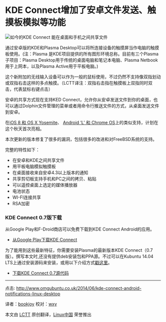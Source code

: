 KDE Connect增加了安卓文件发送、触摸板模拟等功能
================================================================================

![如今的KDE Connect 能在桌面和手机之间共享文件](http://www.omgubuntu.co.uk/wp-content/uploads/2014/06/kde-connect-share-feature.jpg)

通过安卓版的KDE和Plasma Desktop可以将所连接设备的触摸屏当作电脑的触摸板使用。(注：Plasma 是KDE项目提供的所有图形环境总称。目前有三个Plasma子项目：Plasma Desktop用于传统的桌面电脑和笔记本电脑、Plasma Netbook用于上网本，以及Plasma Active用于平板电脑。)

这个新附加的无线输入设备可以作为一般的鼠标使用，不过仍然不支持像双指划动或双指右击这样的多点触摸。（LCTT译注：双指右击指在触摸板上双指同时双击，代表鼠标右键点击）

安卓的共享方式现在支持KED Connect，允许你从安卓发送文件到你的桌面，也可以通过Dolphin文件管理的菜单或者用命令行推送文件的方式，从桌面发送文件到安卓。

在[iOS 8 和 OS X Yosemite][1]、 [Android ‘L’ 和 Chrome OS][2]上的类似支持，计划在这个秋天首次亮相。

本次更新的版本修复了很多的漏洞，包括很多的改进和对FreeBSD系统的支持。

完整的特性如下：

- 在安卓和KDE之间共享文件
- 用平板电脑模拟触摸板
- 在桌面接收来自安卓4.3以上版本的通知
- 共享剪切板支持手机和PC之间的拷贝、粘贴
- 可以遥控桌面上选定的媒体播放器
- 电池状态
- WI-FI连接共享
- RSA加密

### KDE Connect 0.7版下载 ###

从Google Play和F-Droid商店可以免费下载到KDE Connect Android的应用。

- [ 从Google Play下载KDE Connect][3]

为了能用到这些最新特征，你需要安装Plasma的最新版本KDE Connect（0.7版）。撰写本文时,还没有提供deb安装包和PPA源。不过可以在Kubuntu 14.04 LTS上通过安装源码来安装，或用以下介绍方式[戳这里][4]。

- [下载KDE Connect 0.7源代码][5]

--------------------------------------------------------------------------------

点击: http://www.omgubuntu.co.uk/2014/06/kde-connect-android-notifications-linux-desktop

译者：[bookjoy](https://github.com/bookjoy) 校对：[wxy](https://github.com/wxy)

本文由 [LCTT](https://github.com/LCTT/TranslateProject) 原创翻译，[Linux中国](http://linux.cn/) 荣誉推出

[1]:http://www.omgubuntu.co.uk/2014/06/os-x-10-10-feature-ubuntu-already
[2]:http://www.omgchrome.com/android-apps-notifications-call-alerts-chromebook/
[3]:https://play.google.com/store/apps/details?id=org.kde.kdeconnect_tp
[4]:https://albertvaka.wordpress.com/2014/06/28/awesome-contributions-to-kde-connect/#comment-1175
[5]:http://download.kde.org/unstable/kdeconnect/0.7/src/kdeconnect-kde-0.7.tar.xz.mirrorlist
